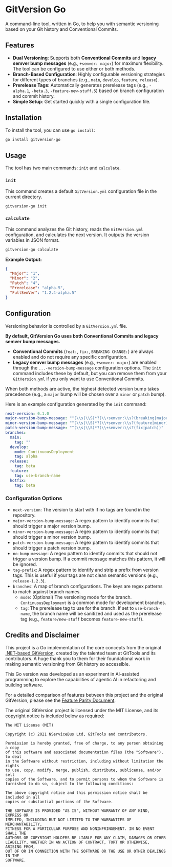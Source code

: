 # GitVersion Go

A command-line tool, written in Go, to help you with semantic versioning based on your Git history and Conventional Commits.

## Features

-   **Dual Versioning**: Supports both **Conventional Commits** and **legacy semver bump messages** (e.g., `+semver: major`) for maximum flexibility. The tool can be configured to use either or both methods.
-   **Branch-Based Configuration**: Highly configurable versioning strategies for different types of branches (e.g., `main`, `develop`, `feature`, `release`).
-   **Prerelease Tags**: Automatically generates prerelease tags (e.g., `-alpha.1`, `-beta.3`, `-feature-new-stuff.5`) based on branch configuration and commit history.
-   **Simple Setup**: Get started quickly with a single configuration file.

## Installation

To install the tool, you can use `go install`:

```sh
go install gitversion-go
```

## Usage

The tool has two main commands: `init` and `calculate`.

### `init`

This command creates a default `GitVersion.yml` configuration file in the current directory.

```sh
gitversion-go init
```

### `calculate`

This command analyzes the Git history, reads the `GitVersion.yml` configuration, and calculates the next version. It outputs the version variables in JSON format.

```sh
gitversion-go calculate
```

**Example Output:**

```json
{
  "Major": "1",
  "Minor": "2",
  "Patch": "4",
  "Prerelease": "alpha.5",
  "FullSemVer": "1.2.4-alpha.5"
}
```

## Configuration

Versioning behavior is controlled by a `GitVersion.yml` file.

**By default, GitVersion Go uses both Conventional Commits and legacy semver bump messages.**

-   **Conventional Commits** (`feat:`, `fix:`, `BREAKING CHANGE:`) are always enabled and do not require any specific configuration.
-   **Legacy semver bump messages** (e.g., `+semver: major`) are enabled through the `...-version-bump-message` configuration options. The `init` command includes these by default, but you can remove them from your `GitVersion.yml` if you only want to use Conventional Commits.

When both methods are active, the highest detected version bump takes precedence (e.g., a `major` bump will be chosen over a `minor` or `patch` bump).

Here is an example configuration generated by the `init` command:

```yaml
next-version: 0.1.0
major-version-bump-message: "^(\\s|\\S)*?(\\+semver:\\s?(breaking|major))"
minor-version-bump-message: "^(\\s|\\S)*?(\\+semver:\\s?(feature|minor))"
patch-version-bump-message: "^(\\s|\\S)*?(\\+semver:\\s?(fix|patch))"
branches:
  main:
    tag: ""
  develop:
    mode: ContinuousDeployment
    tag: alpha
  release:
    tag: beta
  feature:
    tag: use-branch-name
  hotfix:
    tag: beta
```

### Configuration Options

-   `next-version`: The version to start with if no tags are found in the repository.
-   `major-version-bump-message`: A regex pattern to identify commits that should trigger a major version bump.
-   `minor-version-bump-message`: A regex pattern to identify commits that should trigger a minor version bump.
-   `patch-version-bump-message`: A regex pattern to identify commits that should trigger a patch version bump.
-   `no-bump-message`: A regex pattern to identify commits that should not trigger a version bump. If a commit message matches this pattern, it will be ignored.
-   `tag-prefix`: A regex pattern to identify and strip a prefix from version tags. This is useful if your tags are not clean semantic versions (e.g., `release-1.2.3`).
-   `branches`: A map of branch configurations. The keys are regex patterns to match against branch names.
    -   `mode`: (Optional) The versioning mode for the branch. `ContinuousDeployment` is a common mode for development branches.
    -   `tag`: The prerelease tag to use for the branch. If set to `use-branch-name`, the branch name will be sanitized and used as the prerelease tag (e.g., `feature/new-stuff` becomes `feature-new-stuff`).

## Credits and Disclaimer

This project is a Go implementation of the core concepts from the original [.NET-based GitVersion](https://github.com/GitTools/GitVersion), created by the talented team at GitTools and its contributors. A huge thank you to them for their foundational work in making semantic versioning from Git history so accessible.

This Go version was developed as an experiment in AI-assisted programming to explore the capabilities of agentic AI in refactoring and building software.

For a detailed comparison of features between this project and the original GitVersion, please see the [Feature Parity Document](parity.md).

The original GitVersion project is licensed under the MIT License, and its copyright notice is included below as required:

```
The MIT License (MIT)

Copyright (c) 2021 NServiceBus Ltd, GitTools and contributors.

Permission is hereby granted, free of charge, to any person obtaining a copy
of this software and associated documentation files (the "Software"), to deal
in the Software without restriction, including without limitation the rights
to use, copy, modify, merge, publish, distribute, sublicense, and/or sell
copies of the Software, and to permit persons to whom the Software is
furnished to do so, subject to the following conditions:

The above copyright notice and this permission notice shall be included in all
copies or substantial portions of the Software.

THE SOFTWARE IS PROVIDED "AS IS", WITHOUT WARRANTY OF ANY KIND, EXPRESS OR
IMPLIED, INCLUDING BUT NOT LIMITED TO THE WARRANTIES OF MERCHANTABILITY,
FITNESS FOR A PARTICULAR PURPOSE AND NONINFRINGEMENT. IN NO EVENT SHALL THE
AUTHORS OR COPYRIGHT HOLDERS BE LIABLE FOR ANY CLAIM, DAMAGES OR OTHER
LIABILITY, WHETHER IN AN ACTION OF CONTRACT, TORT OR OTHERWISE, ARISING FROM,
OUT OF OR IN CONNECTION WITH THE SOFTWARE OR THE USE OR OTHER DEALINGS IN THE
SOFTWARE.
```
